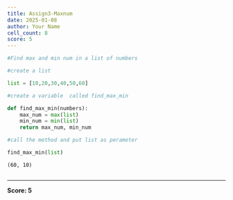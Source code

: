 ```yaml
---
title: Assign3-Maxnum
date: 2025-01-08
author: Your Name
cell_count: 8
score: 5
---
```


```python
#Find max and min num in a list of numbers
```


```python
#create a list
```


```python
list = [10,20,30,40,50,60]
```


```python
#create a variable  called find_max_min
```


```python
def find_max_min(numbers):
    max_num = max(list)
    min_num = min(list)
    return max_num, min_num
```


```python
#call the method and put list as perameter
```


```python
find_max_min(list)
```




    (60, 10)




```python

```


---
**Score: 5**
